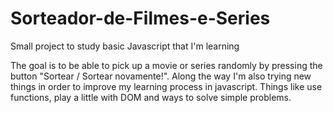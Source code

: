 # Sorteador-de-Filmes-e-Series
Small project to study basic Javascript that I'm learning

The goal is to be able to pick up a movie or series randomly by pressing the button "Sortear / Sortear novamente!".
Along the way I'm also trying new things in order to improve my learning process in javascript. Things like use functions, play a little with DOM and ways to solve simple problems. 
